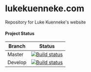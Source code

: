 # lukekuenneke.com #

Repository for Luke Kuenneke's website

#### Project Status ####
| Branch | Status
| ------ | ------
| Master | [![Build status](https://gitlab.com/LukeKuenneke/lukekuenneke.gitlab.io/badges/master/build.svg)](https://gitlab.com/LukeKuenneke/lukekuenneke.gitlab.io/commits/master)
| Develop | [![Build status](https://gitlab.com/LukeKuenneke/lukekuenneke.gitlab.io/badges/develop/build.svg)](https://gitlab.com/LukeKuenneke/lukekuenneke.gitlab.io/commits/develop)
